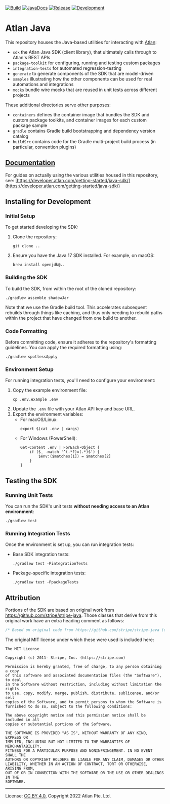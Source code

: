 <!-- SPDX-License-Identifier: CC-BY-4.0 -->
<!-- Copyright 2022 Atlan Pte. Ltd. -->

[![Build](https://github.com/atlanhq/atlan-java/workflows/Merge/badge.svg)](https://github.com/atlanhq/atlan-java/actions/workflows/merge.yml?query=workflow%3AMerge)
[![JavaDocs](https://img.shields.io/badge/javadocs-passing-success)](https://atlanhq.github.io/atlan-java/)
[![Release](https://img.shields.io/maven-central/v/com.atlan/atlan-java?label=release)](https://s01.oss.sonatype.org/content/repositories/releases/com/atlan/atlan-java/)
[![Development](https://img.shields.io/nexus/s/com.atlan/atlan-java?label=development&server=https%3A%2F%2Fs01.oss.sonatype.org)](https://s01.oss.sonatype.org/content/repositories/snapshots/com/atlan/atlan-java/)
<!--[![CodeQL](https://github.com/atlanhq/atlan-java/workflows/CodeQL/badge.svg)](https://github.com/atlanhq/atlan-java/actions/workflows/codeql-analysis.yml) -->

# Atlan Java

This repository houses the Java-based utilities for interacting with [Atlan](https://atlan.com):

- `sdk` the Atlan Java SDK (client library), that ultimately calls through to Atlan's REST APIs
- `package-toolkit` for configuring, running and testing custom packages
- `integration-tests` for automated regression-testing
- `generate` to generate components of the SDK that are model-driven
- `samples` illustrating how the other components can be used for real automations and integrations
- `mocks` bundle wire mocks that are reused in unit tests across different projects

These additional directories serve other purposes:

- `containers` defines the container image that bundles the SDK and custom package toolkits, and container images for each custom package sample
- `gradle` contains Gradle build bootstrapping and dependency version catalog
- `buildSrc` contains code for the Gradle multi-project build process (in particular, convention plugins)

## [Documentation](https://developer.atlan.com/getting-started/java-sdk/)

For guides on actually using the various utilities housed in this repository, see: [https://developer.atlan.com/getting-started/java-sdk/](https://developer.atlan.com/getting-started/java-sdk/)

## Installing for Development

### Initial Setup
To get started developing the SDK:

1. Clone the repository:
   ```shell
   git clone ..
   ```

2. Ensure you have the Java 17 SDK installed. For example, on macOS:
   ```shell
   brew install openjdk@..
   ```

### Building the SDK
To build the SDK, from within the root of the cloned repository:
```shell
./gradlew assemble shadowJar
```
Note that we use the Gradle build tool. This accelerates subsequent rebuilds through things like caching, and thus only needing to rebuild paths within the project that have changed from one build to another.



### Code Formatting
Before committing code, ensure it adheres to the repository's formatting guidelines. You can apply the required formatting using:

```shell
./gradlew spotlessApply
```

### Environment Setup
For running integration tests, you'll need to configure your environment:

1. Copy the example environment file:
   ```shell
   cp .env.example .env
   ```
2. Update the `.env` file with your Atlan API key and base URL.
3. Export the environment variables:
    - For macOS/Linux:
      ```shell
      export $(cat .env | xargs)
      ```
    - For Windows (PowerShell):
      ```shell
      Get-Content .env | ForEach-Object {
          if ($_ -match '^(.*?)=(.*)$') {
              $env:($matches[1]) = $matches[2]
          }
      }
      ```

## Testing the SDK
### Running Unit Tests
You can run the SDK's unit tests **without needing access to an Atlan environment**:

```shell
./gradlew test
```

### Running Integration Tests
Once the environment is set up, you can run integration tests:

- Base SDK integration tests:
  ```shell
  ./gradlew test -PintegrationTests
  ```
- Package-specific integration tests:
  ```shell
  ./gradlew test -PpackageTests
  ```


## Attribution

Portions of the SDK are based on original work from https://github.com/stripe/stripe-java. Those classes that derive from this original work have an extra heading comment as follows:

```java
/* Based on original code from https://github.com/stripe/stripe-java (under MIT license) */
```

The original MIT license under which these were used is included here:

```text
The MIT License

Copyright (c) 2011- Stripe, Inc. (https://stripe.com)

Permission is hereby granted, free of charge, to any person obtaining a copy
of this software and associated documentation files (the "Software"), to deal
in the Software without restriction, including without limitation the rights
to use, copy, modify, merge, publish, distribute, sublicense, and/or sell
copies of the Software, and to permit persons to whom the Software is
furnished to do so, subject to the following conditions:

The above copyright notice and this permission notice shall be included in all
copies or substantial portions of the Software.

THE SOFTWARE IS PROVIDED "AS IS", WITHOUT WARRANTY OF ANY KIND, EXPRESS OR
IMPLIED, INCLUDING BUT NOT LIMITED TO THE WARRANTIES OF MERCHANTABILITY,
FITNESS FOR A PARTICULAR PURPOSE AND NONINFRINGEMENT. IN NO EVENT SHALL THE
AUTHORS OR COPYRIGHT HOLDERS BE LIABLE FOR ANY CLAIM, DAMAGES OR OTHER
LIABILITY, WHETHER IN AN ACTION OF CONTRACT, TORT OR OTHERWISE, ARISING FROM,
OUT OF OR IN CONNECTION WITH THE SOFTWARE OR THE USE OR OTHER DEALINGS IN THE
SOFTWARE.
```

----
License: [CC BY 4.0](https://creativecommons.org/licenses/by/4.0/),
Copyright 2022 Atlan Pte. Ltd.
